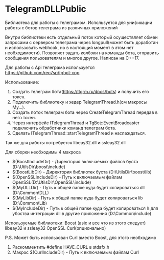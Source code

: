 # TelegramDLLPublic
Библиотека для работы с телеграмом. Используется для унификации работы с ботов телеграма из различных приложений

Внутри библиотеки есть отдельный поток который осуществляет обмен запросами с сервером телеграма через longpull(может быть доработан и использовать webhook, но в настоящий момент в этом нет необходимости). Позволяет задать колбэки на команды бота, отправить сообщения пользователям и многое другое. Написан на C++17.


Для работы с Api телеграма используется https://github.com/reo7sp/tgbot-cpp


Использование:
1. Создать телеграм бота(https://tlgrm.ru/docs/bots) и получить его токен.
2. Подключить библиотеку и хедер TelegramThread.h(см макросы My...).
3. Создать поток телеграм бота через CreateTelegramThread передав в него токен.
4. Через интерфейс ITelegramThread и TgBot::EventBroadcaster подключить обработчики команд телеграм бота.
5. Сделать ITelegramThread::startTelegramThread и наслаждаться.


Так же для работы потребуется libeay32.dll и ssleay32.dll


Для сборки необходимы 4 макроса
- $(BoostIncludeDir) - Директория включаемых файлов буста (D:\UtilsDir\boost\include\)
- $(BoostLibDir)     - Директория библиотек буста         (D:\UtilsDir\boost\lib\)
- $(OpenSSLIncludeDir)  - Путь к включаемым файлам OpenSSL(D:\UtilsDir\OpenSSL\include\)
- $(MyDLLDir)     - Путь к общей папке куда будет копироваться dll  (D:\Common\DLL\)
- $(MyLibDir)     - Путь к общей папке куда будет копироваться lib  (D:\Common\Lib\)
- $(MyIncludeDir) - Путь к общей папке куда будет копироваться h для убоства интеграции dll в другие приложения (D:\Common\include\)


Используемые библиотеки:
Boost (asio и все что из этого следует)
libeay32 и ssleay32
OpenSSL
Curl(опционально)


P.S. Может быть использован Curl вместо Boost, для этого необходимо
1. Раскомментить #define HAVE_CURL в stdafx.h
2. Макрос $(CurlIncludeDir) - Путь к включаемым файлам Curl
